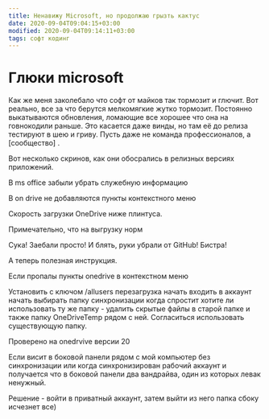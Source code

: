 ```yaml
---
title: Ненавижу Microsoft, но продолжаю грызть кактус
date: 2020-09-04T09:04:15+03:00
modified: 2020-09-04T09:14:11+03:00
tags: софт кодинг
---
```


# Глюки microsoft

Как же меня заколебало что софт от майков так тормозит и глючит. Вот реально, все за что берутся мелкомягкие жутко тормозит. Постоянно выкатываются обновления, ломающие все хорошее что она на говнокодили раньше. Это касается даже винды, но там её до релиза тестируют в шею и гриву. Пусть даже не команда профессионалов, а [сообщество] .

Вот несколько скринов, как они обосрались в релизных версиях приложений.

В ms office забыли убрать служебную информацию

В on drive не добавляются пункты контекстного меню

Скорость загрузки OneDrive ниже плинтуса. 

Примечательно, что на выгрузку норм


Сука! Заебали просто! 
И блять, руки убрали от GitHub! Бистра!



А теперь полезная инструкция.

Если пропалы пункты onedrive в контекстном меню

Установить с ключом /allusers
перезагрузка
начать входить в аккаунт
начать выбирать папку синхронизации 
когда спростит хотите ли использовать ту же папку - удалить скрытые файлы в старой папке и также папку OneDriveTemp рядом с ней.
Согласиться использовать существующую папку.

Проверено на onedrvive версии 20





Если висит в боковой панели рядом с мой компьютер без синхронизации или когда синхронизирован рабочий аккаунт и получается что в боковой панели два вандрайва, один из которых левак ненужный.

Решение - войти в приватный аккаунт, 
затем выйти из него
папка сбоку исчезнет
все)
